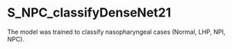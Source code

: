 # S_NPC_classifyDenseNet21
The model was trained to classify nasopharyngeal cases (Normal, LHP, NPI, NPC).
